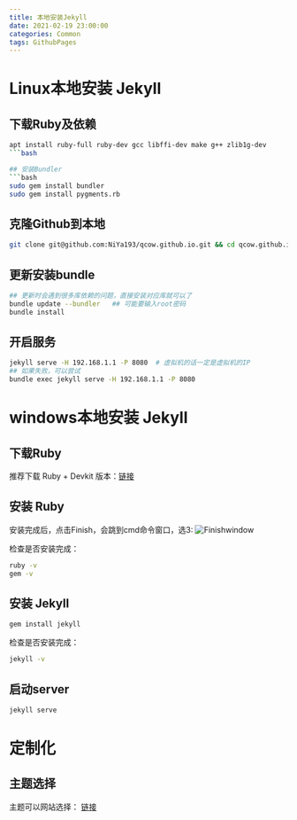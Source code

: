 ```yaml
---
title: 本地安装Jekyll
date: 2021-02-19 23:00:00
categories: Common
tags: GithubPages
---
```



# Linux本地安装 Jekyll

## 下载Ruby及依赖
```bash
apt install ruby-full ruby-dev gcc libffi-dev make g++ zlib1g-dev
```bash

## 安装Bundler
```bash
sudo gem install bundler
sudo gem install pygments.rb
```

## 克隆Github到本地
```bash
git clone git@github.com:NiYa193/qcow.github.io.git && cd qcow.github.io.git
```

## 更新安装bundle
```bash
## 更新时会遇到很多库依赖的问题，直接安装对应库就可以了
bundle update --bundler   ## 可能要输入root密码
bundle install
```

## 开启服务
```bash
jekyll serve -H 192.168.1.1 -P 8080  # 虚拟机的话一定是虚拟机的IP
## 如果失败，可以尝试
bundle exec jekyll serve -H 192.168.1.1 -P 8080
```



# windows本地安装 Jekyll

## 下载Ruby
推荐下载 Ruby + Devkit 版本：[链接](https://rubyinstaller.org/downloads/) 

## 安装 Ruby
安装完成后，点击Finish，会跳到cmd命令窗口，选3:
![Finishwindow](https://qcow.github.io/_posts/Common/GithubPages/Finish.png)

检查是否安装完成：
```bash
ruby -v
gem -v
```

## 安装 Jekyll
```bash
gem install jekyll
```

检查是否安装完成：
```bash
jekyll -v
```

## 启动server
```bash
jekyll serve 
```

# 定制化
## 主题选择
主题可以网站选择： [链接](http://jekyllthemes.org)






